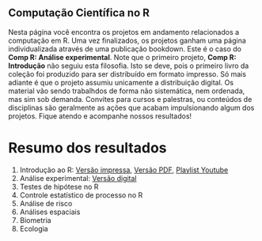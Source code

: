 ## Computação Científica no R

Nesta página você encontra os projetos em andamento relacionados a computação em R. Uma vez finalizados, os projetos ganham uma página individualizada através de uma publicação bookdown. Este é o caso do **Comp R: Análise experimental**. Note que o primeiro projeto, **Comp R: Introdução** não seguiu esta filosofia. Isto se deve, pois o primeiro livro da coleção foi produzido para ser distribuído em formato impresso. Só mais adiante é que o projeto assumiu unicamente a distribuição digital. Os material vão sendo trabalhdos de forma não sistemática, nem ordenada, mas sim sob demanda. Convites para cursos e palestras, ou conteúdos de disciplinas são geralmente as ações que acabam impulsionando algum dos projetos. Fique atendo e acompanhe nossos resultados!

# Resumo dos resultados

1. Introdução ao R: [Versão impressa](https://clubedeautores.com.br/livro/computacao-em-r), [Versão PDF](https://www.researchgate.net/publication/330399547_Computacao_em_R_introducao_2_Edicao), [Playlist Youtube](https://www.youtube.com/playlist?list=PLLCIDTaS6A7C4Ig6gf4d66hvyvl5e3zyy)
2. Análise experimental: [Versão digital](https://gorgens.github.io/compR-experimental/)
3. Testes de hipótese no R
4. Controle estatístico de processo no R
5. Análise de risco
6. Análises espaciais
7. Biometria
8. Ecologia
